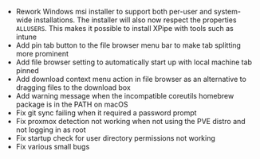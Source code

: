 - Rework Windows msi installer to support both per-user and system-wide installations. The installer will also now respect the properties `ALLUSERS`. This makes it possible to install XPipe with tools such as intune
- Add pin tab button to the file browser menu bar to make tab splitting more prominent
- Add file browser setting to automatically start up with local machine tab pinned
- Add download context menu action in file browser as an alternative to dragging files to the download box
- Add warning message when the incompatible coreutils homebrew package is in the PATH on macOS
- Fix git sync failing when it required a password prompt
- Fix proxmox detection not working when not using the PVE distro and not logging in as root
- Fix startup check for user directory permissions not working
- Fix various small bugs

